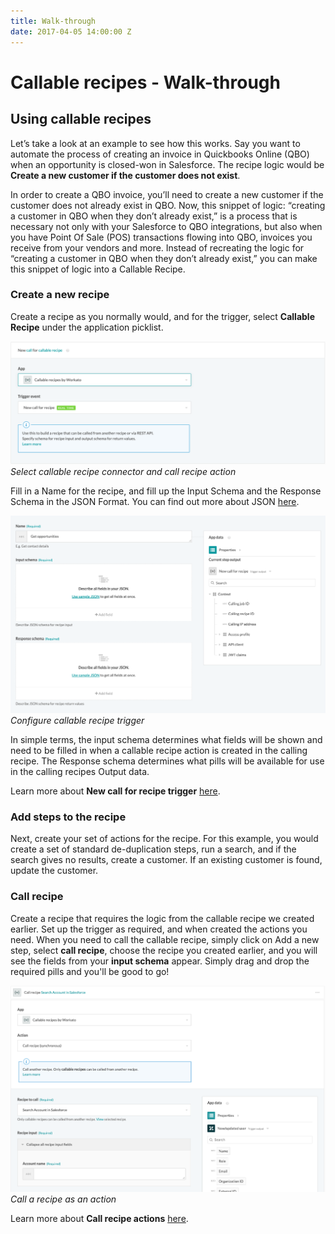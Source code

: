 ```yaml
---
title: Walk-through
date: 2017-04-05 14:00:00 Z
---
```

# Callable recipes - Walk-through

## Using callable recipes

Let’s take a look at an example to see how this works. Say you want to automate the process of creating an invoice in Quickbooks Online (QBO) when an opportunity is closed-won in Salesforce. The recipe logic would be **Create a new customer if the customer does not exist**.

In order to create a QBO invoice, you’ll need to create a new customer if the customer does not already exist in QBO. Now, this snippet of logic: “creating a customer in QBO when they don’t already exist,” is a process that is necessary not only with your Salesforce to QBO integrations, but also when you have Point Of Sale (POS) transactions flowing into QBO, invoices you receive from your vendors and more. Instead of recreating the logic for “creating a customer in QBO when they don’t already exist,” you can make this snippet of logic into a Callable Recipe.

### Create a new recipe

Create a recipe as you normally would, and for the trigger, select **Callable Recipe** under the application picklist.

![Select callable recipe trigger](/assets/images/features/callable-recipes/callable-recipe-trigger.png)
*Select callable recipe connector and call recipe action*

Fill in a Name for the recipe, and fill up the Input Schema and the Response Schema in the JSON Format. You can find out more about JSON [here](https://support.workato.com/support/solutions/articles/1000234879-schema-definition).

![Callable recipe trigger input](/assets/images/features/callable-recipes/callable-recipe-trigger-inputs.png)
*Configure callable recipe trigger*

In simple terms, the input schema determines what fields will be shown and need to be filled in when a callable recipe action is created in the calling recipe. The Response schema determines what pills will be available for use in the calling recipes Output data.

Learn more about **New call for recipe trigger** [here](new-call-trigger.md).

### Add steps to the recipe

Next, create your set of actions for the recipe. For this example, you would create a set of standard de-duplication steps, run a search, and if the search gives no results, create a customer. If an existing customer is found, update the customer.

### Call recipe

Create a recipe that requires the logic from the callable recipe we created earlier. Set up the trigger as required, and when created the actions you need. When you need to call the callable recipe, simply click on Add a new step, select **call recipe**, choose the recipe you created earlier, and you will see the fields from your **input schema** appear. Simply drag and drop the required pills and you'll be good to go!

![Callable recipe action](/assets/images/features/callable-recipes/callable-recipe-action.png)
*Call a recipe as an action*

Learn more about **Call recipe actions** [here](call-recipe-action.md).
